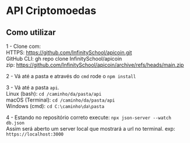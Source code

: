 # API Criptomoedas

## Como utilizar

1 - Clone com:<br/>
HTTPS: https://github.com/InfinitySchool/apicoin.git<br/>
GitHub CLI: gh repo clone InfinitySchool/apicoin<br/>
zip: https://github.com/InfinitySchool/apicoin/archive/refs/heads/main.zip

2 - Vá até a pasta e através do `cmd` rode o `npm install`

3 - Vá até a pasta `api`.<br/>
Linux (bash): `cd /caminho/da/pasta/api`<br/>
macOS (Terminal): `cd /caminho/da/pasta/api`<br/>
Windows (cmd): `cd C:\caminho\da\pasta`

4 - Estando no repositório correto execute: `npx json-server --watch db.json`<br/>
Assim será aberto um server local que mostrará a url no terminal. exp: `https://localhost:3000`
